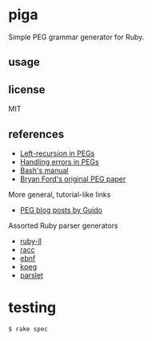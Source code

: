 # piga

Simple PEG grammar generator for Ruby.

## usage

## license

MIT

## references

- [Left-recursion in PEGs](https://arxiv.org/pdf/1207.0443.pdf)
- [Handling errors in PEGs](http://www.inf.puc-rio.br/~roberto/docs/sblp2013-1.pdf)
- [Bash's manual](https://www.gnu.org/software/bash/manual/html_node/index.html#SEC_Contents)
- [Bryan Ford's original PEG paper](https://bford.info/pub/lang/piga.pdf)

More general, tutorial-like links

- [PEG blog posts by Guido](https://medium.com/@gvanrossum_83706/piga-parsing-series-de5d41b2ed60)

Assorted Ruby parser generators

- [ruby-ll](https://gitlab.com/yorickpeterse/ruby-ll)
- [racc](https://github.com/ruby/racc)
- [ebnf](https://github.com/dryruby/ebnf)
- [kpeg](https://github.com/evanphx/kpeg)
- [parslet](https://github.com/kschiess/parslet)

# testing

```
$ rake spec
```

